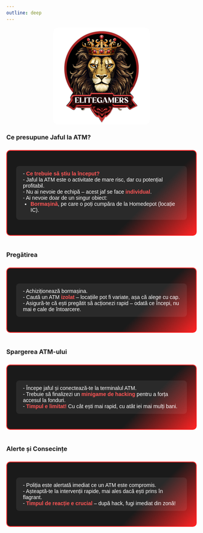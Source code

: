```yaml
---
outline: deep
---
```


<img src="../public/elitegamers.png" alt="pozaRegulament" width="256" height="256" style="display: block; margin: 0 auto; border-radius: 5%;">

<style>
  .eg-jaf-atm {
    background: linear-gradient(135deg, #1a1a1a 70%, #ff2323 100%);
    border: 2px solid #ff2323;
    border-radius: 10px;
    padding: 16px 24px;
    margin: 24px auto 40px auto;
    max-width: 900px;
    color: white;
    font-weight: 500;
    font-family: Arial, sans-serif;
  }
  .eg-jaf-atm table {
    width: 100%;
    border-collapse: separate;
    border-spacing: 0 10px;
  }
  .eg-jaf-atm td {
    background: rgba(255, 255, 255, 0.07);
    padding: 12px 18px;
    border-radius: 8px;
    vertical-align: top;
    color: #fff;
  }
  .eg-jaf-atm td strong {
    color: #ff5555;
  }
  .eg-jaf-atm td ul {
    margin: 0;
    padding-left: 20px;
  }
  .eg-jaf-atm td ul li {
    margin-bottom: 6px;
  }
</style>

### Ce presupune Jaful la ATM?
<div class="eg-jaf-atm">
<table>
<tr><td>
- <strong>Ce trebuie să știu la început?</strong><br>
- Jaful la ATM este o activitate de mare risc, dar cu potențial profitabil.<br>
- Nu ai nevoie de echipă – acest jaf se face <strong>individual</strong>.<br>
- Ai nevoie doar de un singur obiect:<br>
<ul>
  <li><strong>Bormașină</strong>, pe care o poți cumpăra de la Homedepot (locație IC).</li>
</ul>
</td></tr>
</table>
</div>

### Pregătirea
<div class="eg-jaf-atm">
<table>
<tr><td>
- Achiziționează bormașina.<br>
- Caută un ATM <strong>izolat</strong> – locațiile pot fi variate, așa că alege cu cap.<br>
- Asigură-te că ești pregătit să acționezi rapid – odată ce începi, nu mai e cale de întoarcere.
</td></tr>
</table>
</div>

### Spargerea ATM-ului
<div class="eg-jaf-atm">
<table>
<tr><td>
- Începe jaful și conectează-te la terminalul ATM.<br>
- Trebuie să finalizezi un <strong>minigame de hacking</strong> pentru a forța accesul la fonduri.<br>
- <strong>Timpul e limitat!</strong> Cu cât ești mai rapid, cu atât iei mai mulți bani.
</td></tr>
</table>
</div>

### Alerte și Consecințe
<div class="eg-jaf-atm">
<table>
<tr><td>
- Poliția este alertată imediat ce un ATM este compromis.<br>
- Așteaptă-te la intervenții rapide, mai ales dacă ești prins în flagrant.<br>
- <strong>Timpul de reacție e crucial</strong> – după hack, fugi imediat din zonă!
</td></tr>
</table>
</div>
